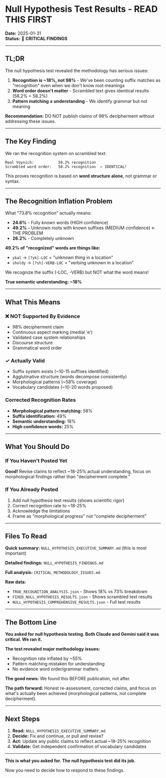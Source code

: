 # Null Hypothesis Test Results - READ THIS FIRST

**Date:** 2025-01-31  
**Status:** 🚨 **CRITICAL FINDINGS**

---

## TL;DR

The null hypothesis test revealed the methodology has serious issues:

1. **Recognition is ~18%, not 98%** - We've been counting suffix matches as "recognition" even when we don't know root meanings
2. **Word order doesn't matter** - Scrambled text gives identical results (58.2% = 58.2%)
3. **Pattern matching ≠ understanding** - We identify grammar but not meaning

**Recommendation:** DO NOT publish claims of 98% decipherment without addressing these issues.

---

## The Key Finding

We ran the recognition system on scrambled text:

```
Real Voynich:           58.2% recognition
Scrambled word order:   58.2% recognition  ← IDENTICAL!
```

This proves recognition is based on **word structure alone**, not grammar or syntax.

---

## The Recognition Inflation Problem

What "73.8% recognition" actually means:

- **24.6%** - Fully known words (HIGH confidence)
- **49.2%** - Unknown roots with known suffixes (MEDIUM confidence) ← THE PROBLEM
- **26.2%** - Completely unknown

**49.2% of "recognized" words are things like:**
- `ykal` → `[?yk]-LOC` = "unknown thing in a location"
- `sholdy` → `[?sh]-VERB-LOC` = "verbing unknown in a location"

We recognize the suffix (-LOC, -VERB) but NOT what the word means!

**True semantic understanding: ~18%**

---

## What This Means

### ❌ NOT Supported By Evidence
- 98% decipherment claim
- Continuous aspect marking (medial 'e')
- Validated case system relationships
- Discourse structure
- Grammatical word order

### ✓ Actually Valid
- Suffix system exists (~10-15 suffixes identified)
- Agglutinative structure (words decompose consistently)
- Morphological patterns (~58% coverage)
- Vocabulary candidates (~10-20 words proposed)

### Corrected Recognition Rates
- **Morphological pattern matching:** 58%
- **Suffix identification:** 49%
- **Semantic understanding:** 18%
- **High confidence words:** 25%

---

## What You Should Do

### If You Haven't Posted Yet
**Good!** Revise claims to reflect ~18-25% actual understanding, focus on morphological findings rather than "decipherment complete."

### If You Already Posted
1. Add null hypothesis test results (shows scientific rigor)
2. Correct recognition rate to ~18-25%
3. Acknowledge the limitations
4. Frame as "morphological progress" not "complete decipherment"

---

## Files To Read

**Quick summary:** `NULL_HYPOTHESIS_EXECUTIVE_SUMMARY.md` (this is most important)

**Detailed findings:** `NULL_HYPOTHESIS_FINDINGS.md`

**Full analysis:** `CRITICAL_METHODOLOGY_ISSUES.md`

**Raw data:**
- `TRUE_RECOGNITION_ANALYSIS.json` - Shows 18% vs 73% breakdown
- `FIXED_NULL_HYPOTHESIS_RESULTS.json` - Shows scrambled text results
- `NULL_HYPOTHESIS_COMPREHENSIVE_RESULTS.json` - Full test results

---

## The Bottom Line

**You asked for null hypothesis testing. Both Claude and Gemini said it was critical. We ran it.**

**The test revealed major methodology issues:**
- Recognition rate inflated by ~55%
- Pattern matching mistaken for understanding
- No evidence word order/grammar matters

**The good news:** We found this BEFORE publication, not after.

**The path forward:** Honest re-assessment, corrected claims, and focus on what's actually been achieved (morphological patterns, not complete decipherment).

---

## Next Steps

1. **Read:** `NULL_HYPOTHESIS_EXECUTIVE_SUMMARY.md`
2. **Decide:** Fix and continue, or pull and revise?
3. **Act:** Update any public claims to reflect actual ~18-25% recognition
4. **Validate:** Get independent confirmation of vocabulary candidates

---

**This is what you asked for. The null hypothesis test did its job.**

Now you need to decide how to respond to these findings.

